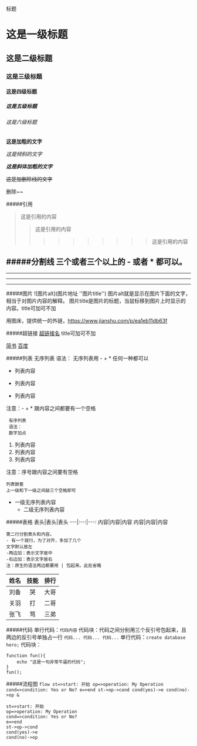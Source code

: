 标题
# 这是一级标题
## 这是二级标题
### 这是三级标题
#### 这是四级标题
##### 这是五级标题
###### 这是六级标题

**这是加粗的文字**

*这是倾斜的文字*

***这是斜体加粗的文字***

~~这是加删除线的文字~~

 删除~~

#####引用
>这是引用的内容
>>这是引用的内容
>>>>>>>>>>这是引用的内容

#####分割线
三个或者三个以上的 - 或者 * 都可以。
---
----
***
*****

#####图片
![图片alt](图片地址 ''图片title'')
图片alt就是显示在图片下面的文字，相当于对图片内容的解释。
图片title是图片的标题，当鼠标移到图片上时显示的内容。title可加可不加

用图床，提供统一的外链，https://www.jianshu.com/p/ea1eb11db63f


#####超链接
     [超链接名](超链接地址 "超链接title")
title可加可不加

[简书](http://jianshu.com)
[百度](http://baidu.com)

#####列表
     无序列表
     语法：
     无序列表用 - + * 任何一种都可以
- 列表内容
+ 列表内容
* 列表内容

注意：- + * 跟内容之间都要有一个空格
    
     有序列表
     语法：
     数字加点
1. 列表内容
2. 列表内容
3. 列表内容

注意：序号跟内容之间要有空格

    列表嵌套
    上一级和下一级之间敲三个空格即可   
- 一级无序列表内容
   - 二级无序列表内容  

#####表格
    表头|表头|表头
    ---|:--:|---:
    内容|内容|内容
    内容|内容|内容
    
    第二行分割表头和内容。
    - 有一个就行，为了对齐，多加了几个
    文字默认居左
    -两边加：表示文字居中
    -右边加：表示文字居右
    注：原生的语法两边都要用 | 包起来。此处省略
    
姓名|技能|排行
--|:--:|--:
刘备|哭|大哥
关羽|打|二哥
张飞|骂|三弟

#####代码
        单行代码：`代码内容`
        代码块：代码之间分别用三个反引号包起来，且两边的反引号单独占一行
        ```
          代码...
          代码...
          代码...
        ```
单行代码：`create database hero;`
代码块：
```
function fun(){
    echo "这是一句非常牛逼的代码";
}
fun();
```

#####流程图
    ```flow
    st=>start: 开始
    op=>operation: My Operation
    cond=>condition: Yes or No?
    e=>end
    st->op->cond
    cond(yes)->e
    cond(no)->op
    &```
    
        
        
 ```flow
 st=>start: 开始
 op=>operation: My Operation
 cond=>condition: Yes or No?
 e=>end
 st->op->cond
 cond(yes)->e
 cond(no)->op
 ```


